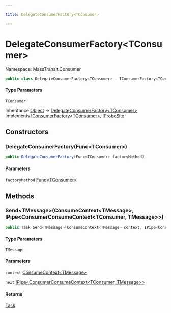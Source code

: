 ```yaml
---

title: DelegateConsumerFactory<TConsumer>

---
```


# DelegateConsumerFactory\<TConsumer\>

Namespace: MassTransit.Consumer

```csharp
public class DelegateConsumerFactory<TConsumer> : IConsumerFactory<TConsumer>, IProbeSite
```

#### Type Parameters

`TConsumer`<br/>

Inheritance [Object](https://learn.microsoft.com/en-us/dotnet/api/system.object) → [DelegateConsumerFactory\<TConsumer\>](../masstransit-consumer/delegateconsumerfactory-1)<br/>
Implements [IConsumerFactory\<TConsumer\>](../../masstransit-abstractions/masstransit/iconsumerfactory-1), [IProbeSite](../../masstransit-abstractions/masstransit/iprobesite)

## Constructors

### **DelegateConsumerFactory(Func\<TConsumer\>)**

```csharp
public DelegateConsumerFactory(Func<TConsumer> factoryMethod)
```

#### Parameters

`factoryMethod` [Func\<TConsumer\>](https://learn.microsoft.com/en-us/dotnet/api/system.func-1)<br/>

## Methods

### **Send\<TMessage\>(ConsumeContext\<TMessage\>, IPipe\<ConsumerConsumeContext\<TConsumer, TMessage\>\>)**

```csharp
public Task Send<TMessage>(ConsumeContext<TMessage> context, IPipe<ConsumerConsumeContext<TConsumer, TMessage>> next)
```

#### Type Parameters

`TMessage`<br/>

#### Parameters

`context` [ConsumeContext\<TMessage\>](../../masstransit-abstractions/masstransit/consumecontext-1)<br/>

`next` [IPipe\<ConsumerConsumeContext\<TConsumer, TMessage\>\>](../../masstransit-abstractions/masstransit/ipipe-1)<br/>

#### Returns

[Task](https://learn.microsoft.com/en-us/dotnet/api/system.threading.tasks.task)<br/>
